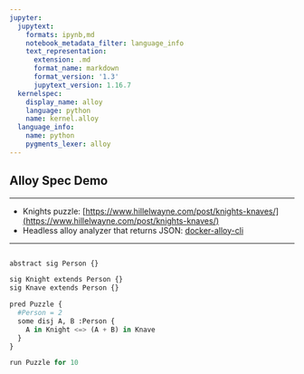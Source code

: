 ```yaml
---
jupyter:
  jupytext:
    formats: ipynb,md
    notebook_metadata_filter: language_info
    text_representation:
      extension: .md
      format_name: markdown
      format_version: '1.3'
      jupytext_version: 1.16.7
  kernelspec:
    display_name: alloy
    language: python
    name: kernel.alloy
  language_info:
    name: python
    pygments_lexer: alloy
---
```


## Alloy Spec Demo

----------------------

* Knights puzzle: [https://www.hillelwayne.com/post/knights-knaves/](https://www.hillelwayne.com/post/knights-knaves/)
* Headless alloy analyzer that returns JSON: [docker-alloy-cli](https://github.com/elo-enterprises/docker-alloy-cli)

-------------------

```python

abstract sig Person {}

sig Knight extends Person {}
sig Knave extends Person {}

pred Puzzle {
  #Person = 2
  some disj A, B :Person {
    A in Knight <=> (A + B) in Knave
  }
}

run Puzzle for 10
```
